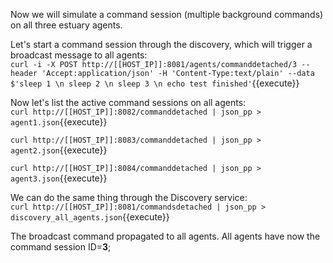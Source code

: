 Now we will simulate a command session (multiple background commands) on all three estuary agents.

Let's start a command session through the discovery, which will trigger a broadcast message to all agents:  
`curl -i -X POST http://[[HOST_IP]]:8081/agents/commanddetached/3 --header 'Accept:application/json' -H 'Content-Type:text/plain' --data $'sleep 1 \n sleep 2 \n sleep 3 \n echo test finished'`{{execute}}

Now let's list the active command sessions on all agents:  
`curl http://[[HOST_IP]]:8082/commanddetached | json_pp > agent1.json`{{execute}}

`curl http://[[HOST_IP]]:8083/commanddetached | json_pp > agent2.json`{{execute}}

`curl http://[[HOST_IP]]:8084/commanddetached | json_pp > agent3.json`{{execute}}

We can do the same thing through the Discovery service:  
`curl http://[[HOST_IP]]:8081/commandsdetached | json_pp > discovery_all_agents.json`{{execute}}

The broadcast command propagated to all agents. All agents have now the command session ID=**3**;
